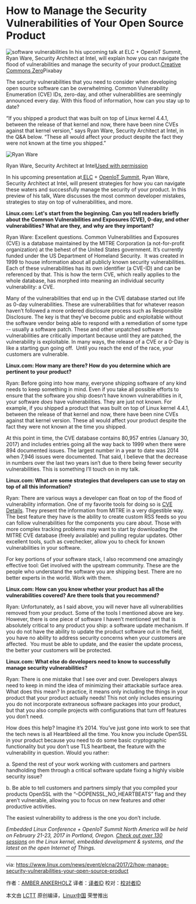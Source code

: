 How to Manage the Security Vulnerabilities of Your Open Source Product
============================================================


 ![software vulnerabilities](https://www.linux.com/sites/lcom/files/styles/rendered_file/public/security-software-vulnerabilities.jpg?itok=D3joblgb "software vulnerabilities") 
In his upcoming talk at ELC + OpenIoT Summit, Ryan Ware, Security Architect at Intel, will explain how you can navigate the flood of vulnerabilities and manage the security of your product.[Creative Commons Zero][2]Pixabay

The security vulnerabilities that you need to consider when developing open source software can be overwhelming. Common Vulnerability Enumeration (CVE) IDs, zero-day, and other vulnerabilities are seemingly announced every day. With this flood of information, how can you stay up to date?

“If you shipped a product that was built on top of Linux kernel 4.4.1, between the release of that kernel and now, there have been nine CVEs against that kernel version,” says Ryan Ware, Security Architect at Intel, in the Q&A below. “These all would affect your product despite the fact they were not known at the time you shipped.”


 ![Ryan Ware](https://www.linux.com/sites/lcom/files/styles/floated_images/public/ryan-ware_01.jpg?itok=cy13TM9g "Ryan Ware") 

Ryan Ware, Security Architect at Intel[Used with permission][1]

In his upcoming presentation at[ ELC][6] + [OpenIoT Summit,][7] Ryan Ware, Security Architect at Intel, will present strategies for how you can navigate these waters and successfully manage the security of your product. In this preview of his talk, Ware discusses the most common developer mistakes, strategies to stay on top of vulnerabilities, and more.

**Linux.com: Let's start from the beginning. Can you tell readers briefly about the Common Vulnerabilities and Exposures (CVE), 0-day, and other vulnerabilities? What are they, and why are they important?**

Ryan Ware: Excellent questions. Common Vulnerabilities and Exposures (CVE) is a database maintained by the MITRE Corporation (a not-for-profit organization) at the behest of the United States government. It’s currently funded under the US Department of Homeland Security.  It was created in 1999 to house information about all publicly known security vulnerabilities. Each of these vulnerabilities has its own identifier (a CVE-ID) and can be referenced by that. This is how the term CVE, which really applies to the whole database, has morphed into meaning an individual security vulnerability: a CVE.

Many of the vulnerabilities that end up in the CVE database started out life as 0-day vulnerabilities. These are vulnerabilities that for whatever reason haven’t followed a more ordered disclosure process such as Responsible Disclosure. The key is that they’ve become public and exploitable without the software vendor being able to respond with a remediation of some type -- usually a software patch. These and other unpatched software vulnerabilities are critically important because until they are patched, the vulnerability is exploitable. In many ways, the release of a CVE or a 0-Day is like a starting gun going off.  Until you reach the end of the race, your customers are vulnerable.

**Linux.com: How many are there? How do you determine which are pertinent to your product?**

Ryan: Before going into how many, everyone shipping software of any kind needs to keep something in mind. Even if you take all possible efforts to ensure that the software you ship doesn’t have known vulnerabilities in it, your software *does* have vulnerabilities. They are just not known. For example, if you shipped a product that was built on top of Linux kernel 4.4.1, between the release of that kernel and now, there have been nine CVEs against that kernel version. These all would affect your product despite the fact they were not known at the time you shipped.

At this point in time, the CVE database contains 80,957 entries (January 30, 2017) and includes entries going all the way back to 1999 when there were 894 documented issues. The largest number in a year to date was 2014 when 7,946 issues were documented. That said, I believe that the decrease in numbers over the last two years isn’t due to there being fewer security vulnerabilities. This is something I’ll touch on in my talk.

**Linux.com: What are some strategies that developers can use to stay on top of all this information?**

Ryan: There are various ways a developer can float on top of the flood of vulnerability information. One of my favorite tools for doing so is [CVE Details][8]. They present the information from MITRE in a very digestible way. The best feature they have is the ability to create custom RSS feeds so you can follow vulnerabilities for the components you care about. Those with more complex tracking problems may want to start by downloading the MITRE CVE database (freely available) and pulling regular updates. Other excellent tools, such as cvechecker, allow you to check for known vulnerabilities in your software.

For key portions of your software stack, I also recommend one amazingly effective tool: Get involved with the upstream community. These are the people who understand the software you are shipping best. There are no better experts in the world. Work with them.

**Linux.com: How can you know whether your product has all the vulnerabilities covered? Are there tools that you recommend?**

Ryan: Unfortunately, as I said above, you will never have all vulnerabilities removed from your product. Some of the tools I mentioned above are key. However, there is one piece of software I haven’t mentioned yet that is absolutely critical to any product you ship: a software update mechanism. If you do not have the ability to update the product software out in the field, you have no ability to address security concerns when your customers are affected.  You must be able to update, and the easier the update process, the better your customers will be protected.

**Linux.com: What else do developers need to know to successfully manage security vulnerabilities?**

Ryan: There is one mistake that I see over and over. Developers always need to keep in mind the idea of minimizing their attackable surface area. What does this mean? In practice, it means only including the things in your product that your product actually needs! This not only includes ensuring you do not incorporate extraneous software packages into your product, but that you also compile projects with configurations that turn off features you don’t need.

How does this help? Imagine it’s 2014\. You’ve just gone into work to see that the tech news is all Heartbleed all the time. You know you include OpenSSL in your product because you need to do some basic cryptographic functionality but you don’t use TLS heartbeat, the feature with the vulnerability in question. Would you rather:

a. Spend the rest of your work working with customers and partners handholding them through a critical software update fixing a highly visible security issue?

b. Be able to tell customers and partners simply that you compiled your products OpenSSL with the “–DOPENSSL_NO_HEARTBEATS” flag and they aren’t vulnerable, allowing you to focus on new features and other productive activities.

The easiest vulnerability to address is the one you don’t include.

_Embedded Linux Conference + OpenIoT Summit North America will be held on February 21-23, 2017 in Portland, Oregon. [Check out over 130 sessions][5] on the Linux kernel, embedded development & systems, and the latest on the open Internet of Things._

--------------------------------------------------------------------------------

via: https://www.linux.com/news/event/elcna/2017/2/how-manage-security-vulnerabilities-your-open-source-product

作者：[AMBER ANKERHOLZ][a]
译者：[译者ID](https://github.com/译者ID)
校对：[校对者ID](https://github.com/校对者ID)

本文由 [LCTT](https://github.com/LCTT/TranslateProject) 原创编译，[Linux中国](https://linux.cn/) 荣誉推出

[a]:https://www.linux.com/users/aankerholz
[1]:https://www.linux.com/licenses/category/used-permission
[2]:https://www.linux.com/licenses/category/creative-commons-zero
[3]:https://www.linux.com/files/images/ryan-ware01jpg
[4]:https://www.linux.com/files/images/security-software-vulnerabilitiesjpg
[5]:http://events.linuxfoundation.org/events/embedded-linux-conference/program/schedule?utm_source=linux&utm_campaign=elc17&utm_medium=blog&utm_content=video-blog
[6]:http://events.linuxfoundation.org/events/embedded-linux-conference
[7]:http://events.linuxfoundation.org/events/openiot-summit
[8]:http://www.cvedetails.com/
